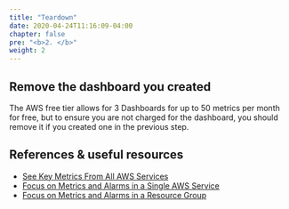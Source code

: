 ```yaml
---
title: "Teardown"
date: 2020-04-24T11:16:09-04:00
chapter: false
pre: "<b>2. </b>"
weight: 2
---
```


## Remove the dashboard you created
The AWS free tier allows for 3 Dashboards for up to 50 metrics per month for free, but to ensure you are not charged for the dashboard, you should remove it if you created one in the previous step.


## References & useful resources

* [See Key Metrics From All AWS Services](https://docs.aws.amazon.com/AmazonCloudWatch/latest/monitoring/CloudWatch_Automatic_Dashboards_Cross_Service.html)
* [Focus on Metrics and Alarms in a Single AWS Service](https://docs.aws.amazon.com/AmazonCloudWatch/latest/monitoring/CloudWatch_Automatic_Dashboards_Focus_Service.html)
* [Focus on Metrics and Alarms in a Resource Group](https://docs.aws.amazon.com/AmazonCloudWatch/latest/monitoring/CloudWatch_Automatic_Dashboards_Resource_Group.html)
